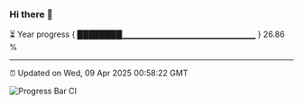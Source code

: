 ### Hi there 👋

⏳ Year progress { ████████▁▁▁▁▁▁▁▁▁▁▁▁▁▁▁▁▁▁▁▁▁▁ } 26.86 %

---

⏰ Updated on Wed, 09 Apr 2025 00:58:22 GMT

![Progress Bar CI](https://github.com/code-lakshay/GitHub-Actions-Demo/workflows/Progress%20Bar%20CI/badge.svg)

